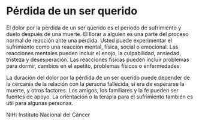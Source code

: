 Pérdida de un ser querido
=========================


El dolor por la pérdida de un ser querido es el período de sufrimiento y duelo después de una muerte. El llorar a alguien es una parte del proceso normal de reacción ante una pérdida. Usted puede experimentar el sufrimiento como una reacción mental, física, social o emocional. Las reacciones mentales pueden incluir el enojo, la culpabilidad, ansiedad, tristeza y desesperación. Las reacciones físicas pueden incluir problemas para dormir, cambios en el apetito, problemas físicos o enfermedades. 


La duración del dolor por la pérdida de un ser querido puede depender de la cercanía de la relación con la persona fallecida, si era de esperarse la muerte, y otros factores. Los amigos, los familiares y la fe pueden ser fuentes de apoyo. La orientación o la terapia para el sufrimiento también es útil para algunas personas.


NIH: Instituto Nacional del Cáncer

